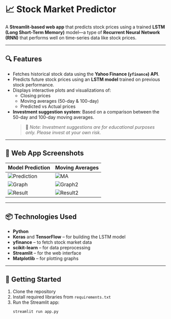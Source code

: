 # 📈 Stock Market Predictor

A **Streamlit-based web app** that predicts stock prices using a trained **LSTM (Long Short-Term Memory)** model—a type of **Recurrent Neural Network (RNN)** that performs well on time-series data like stock prices.

---

## 🔍 Features

- Fetches historical stock data using the **Yahoo Finance (`yfinance`) API**.
- Predicts future stock prices using an **LSTM model** trained on previous stock performance.
- Displays interactive plots and visualizations of:
  - Closing prices
  - Moving averages (50-day & 100-day)
  - Predicted vs Actual prices
- **Investment suggestion system**: Based on a comparison between the 50-day and 100-day moving averages.
  > 📢 *Note: Investment suggestions are for educational purposes only. Please invest at your own risk.*

---

## 📸 Web App Screenshots

| Model Prediction | Moving Averages |
|------------------|-----------------|
| ![Prediction](https://github.com/user-attachments/assets/173533d1-8d8e-4bc6-8683-4f0ea529ec18) | ![MA](https://github.com/user-attachments/assets/6b975d87-f369-4771-ad56-eb211f2d95fa) |
| ![Graph](https://github.com/user-attachments/assets/2e932d85-352c-4938-ad35-a7fbe8d22626) | ![Graph2](https://github.com/user-attachments/assets/4cadd175-1cbb-4915-bab0-ee33167b8d5f) |
| ![Result](https://github.com/user-attachments/assets/5eeb2573-f526-410a-a218-33bfab004c05) | ![Result2](https://github.com/user-attachments/assets/ff0d83a8-c031-4687-9164-59555eae860a) |

---

## 📦 Technologies Used

- **Python**
- **Keras** and **TensorFlow** – for building the LSTM model
- **yfinance** – to fetch stock market data
- **scikit-learn** – for data preprocessing
- **Streamlit** – for the web interface
- **Matplotlib** – for plotting graphs

---

## 🚀 Getting Started

1. Clone the repository
2. Install required libraries from `requirements.txt`
3. Run the Streamlit app:
   ```bash
   streamlit run app.py

